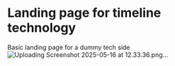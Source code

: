 # Landing page for timeline technology
Basic landing page for a dummy tech side
![Uploading Screenshot 2025-05-16 at 12.33.36.png…]()




